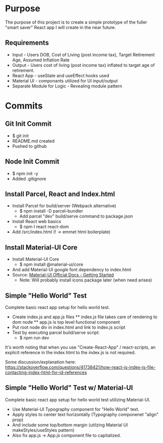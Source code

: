 # Purpose

The purpose of this project is to create a simple prototype of the fuller "smart saver" React app I will create in the near future.

## Requirements

* Input - Users DOB, Cost of Living (post income tax), Target Retirement Age, Assumed Inflation Rate
* Output - Users cost of living (post income tax) inflated to target age of retirement.
* React App - useState and useEffect hooks used
* Material UI - componants utilized for UI input/output
* Separate Module for Logic - Revealing module pattern

# Commits

## Git Init Commit

* $ git init
* README.md created
* Pushed to github

## Node Init Commit

* $ npm init -y
* Added .gitignore

## Install Parcel, React and Index.html

* Install Parcel for build/server (Webpack alternative)
  * $ npm install -D parcel-bundler
  * Add parcel "dev" build/serve command to package.json
* Install React web basics
  * $ npm I react react-dom
* Add /src/index.html (! -> emmet html boilerplate)

## Install Material-UI Core

* Install Material-UI Core
  * $ npm install @material-ui/core
* And add Material-UI google font dependency to index.html
* Source: [Material-UI Official Docs - Getting Started](https://material-ui.com/getting-started/installation/)
  * Note: Will probably install icons package later (when need arises)

## Simple "Hello World" Test

Complete basic react app setup for hello world test.

* Create index.js and app.js files
** index.js file takes care of rendering to dom node
** app.js is top level functional component
* Put root node div in index.html and link to index.js script
* Test by executing parcel build/serve script:
  * $ npm run dev

It's worth noting that when you use "Create-React-App" / react-scripts,
an explicit reference in the index.html to the index.js is not required.

Some discussion/explanation here: https://stackoverflow.com/questions/41738421/how-react-js-index-js-file-contacting-index-html-for-id-references

## Simple "Hello World" Test w/ Material-UI

Complete basic react app setup for hello world test utilizing Material-UI.

* Use Material-UI Typography component for "Hello World" text.
* Apply styles to center text horizontally (Typography componenet "align" prop)
* And include some top/bottom margin (utilzing Material UI makeStyles/useStyles pattern)
* Also fix app.js -> App.js component file to capitalized.